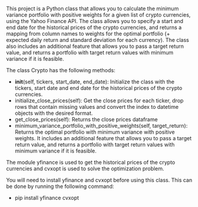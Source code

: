 This project is a Python class that allows you to calculate the minimum variance portfolio with positive weights for a given list of crypto currencies, using the Yahoo Finance API. The class allows you to specify a start and end date for the historical prices of the crypto currencies, and returns a mapping from column names to weights for the optimal portfolio (+ expected daily return and standard deviation for each currency). The class also includes an additional feature that allows you to pass a target return value, and returns a portfolio with target return values with minimum variance if it is feasible.

The class Crypto has the following methods:

- __init__(self, tickers, start_date, end_date): Initialize the class with the tickers, start date and end date for the historical prices of the crypto currencies.
- initialize_close_prices(self): Get the close prices for each ticker, drop rows that contain missing values and convert the index to datetime objects with the desired format.
- get_close_prices(self): Returns the close prices dataframe
- minimum_variance_portfolio_with_positive_weights(self, target_return): Returns the optimal portfolio with minimum variance with positive weights. It includes an additional feature that allows you to pass a target return value, and returns a portfolio with target return values with minimum variance if it is feasible.

The module yfinance is used to get the historical prices of the crypto currencies and cvxopt is used to solve the optimization problem.

You will need to install yfinance and cvxopt before using this class. This can be done by running the following command:
- pip install yfinance cvxopt

